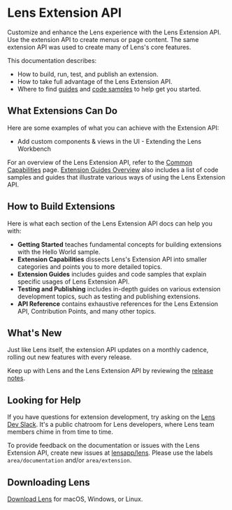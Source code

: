 # Lens Extension API

Customize and enhance the Lens experience with the Lens Extension API. Use the extension API to create menus or page content. The same extension API was used to create many of Lens's core features.

This documentation describes:

* How to build, run, test, and publish an extension.
* How to take full advantage of the Lens Extension API.
* Where to find [guides](guides/README.md) and [code samples](https://github.com/lensapp/lens-extension-samples) to help get you started.

## What Extensions Can Do

Here are some examples of what you can achieve with the Extension API:

* Add custom components & views in the UI - Extending the Lens Workbench

For an overview of the Lens Extension API, refer to the [Common Capabilities](capabilities/common-capabilities.md) page. [Extension Guides Overview](guides/overview.md) also includes a list of code samples and guides that illustrate various ways of using the Lens Extension API.

## How to Build Extensions

Here is what each section of the Lens Extension API docs can help you with:

* **Getting Started** teaches fundamental concepts for building extensions with the Hello World sample.
* **Extension Capabilities** dissects Lens's Extension API into smaller categories and points you to more detailed topics.
* **Extension Guides** includes guides and code samples that explain specific usages of Lens Extension API.
* **Testing and Publishing** includes in-depth guides on various extension development topics, such as testing and publishing extensions.
* **API Reference** contains exhaustive references for the Lens Extension API, Contribution Points, and many other topics.

## What's New

Just like Lens itself, the extension API updates on a monthly cadence, rolling out new features with every release.

Keep up with Lens and the Lens Extension API by reviewing the [release notes](https://github.com/lensapp/lens/releases).

## Looking for Help

If you have questions for extension development, try asking on the [Lens Dev Slack](http://k8slens.slack.com/). It's a public chatroom for Lens developers, where Lens team members chime in from time to time.

To provide feedback on the documentation or issues with the Lens Extension API, create new issues at [lensapp/lens](https://github.com/lensapp/lens/issues). Please use the labels `area/documentation` and/or `area/extension`.

## Downloading Lens

[Download Lens](https://github.com/lensapp/lens/releases) for macOS, Windows, or Linux.
